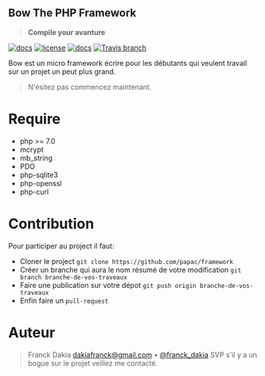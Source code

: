 ## Bow The PHP Framework
> __Compile your avanture__

[![docs](https://img.shields.io/packagist/v/papac/bow.svg?style=flat-square)](https://packagist.org/papac/bow)
[![license](https://img.shields.io/github/license/mashape/apistatus.svg?style=flat-square)](https://github.com/papac/framework/blob/master/LICENSE)
[![docs](https://img.shields.io/badge/docs-read%20docs-blue.svg?style=flat-square)](https://papac.github.com/bow)
[![Travis branch](https://img.shields.io/travis/papac/framework/master.svg?style=flat-square)](https://travis-ci.com/papac/framework)

Bow est un micro framework écrire pour les débutants qui veulent travail sur un projet un peut plus
grand.

> N'ésitez pas commencez maintenant.

# Require

+ php >= 7.0
+ mcrypt
+ mb_string
+ PDO
+ php-sqlite3
+ php-openssl
+ php-curl

# Contribution

Pour participer au project il faut:

+ Cloner le project `git clone https://github.com/papac/framework`
+ Créer un branche qui aura le nom résumé de votre modification `git branch branche-de-vos-traveaux`
+ Faire une publication sur votre dépot `git push origin branche-de-vos-traveaux`
+ Enfin faire un `pull-request`

# Auteur
> Franck Dakia <dakiafranck@gmail.com> &bull; [@franck_dakia](https://twitter.com/franck_dakia)
> SVP s'il y a un bogue sur le projet veillez me contacté.